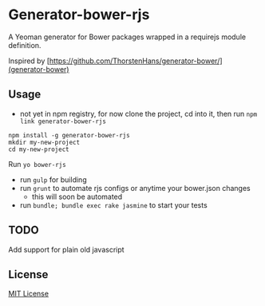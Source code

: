 # Generator-bower-rjs

A Yeoman generator for Bower packages wrapped in a requirejs module definition.

Inspired by [https://github.com/ThorstenHans/generator-bower/](generator-bower)

## Usage ##

* not yet in npm registry, for now clone the project, cd into it, then run `npm link generator-bower-rjs`
```
npm install -g generator-bower-rjs
mkdir my-new-project
cd my-new-project
```

Run `yo bower-rjs`

- run `gulp`  for building
- run `grunt` to automate rjs configs or anytime your bower.json changes
    - this will soon be automated
- run `bundle; bundle exec rake jasmine` to start your tests

## TODO ##

Add support for plain old javascript

## License
[MIT License](http://en.wikipedia.org/wiki/MIT_License)
